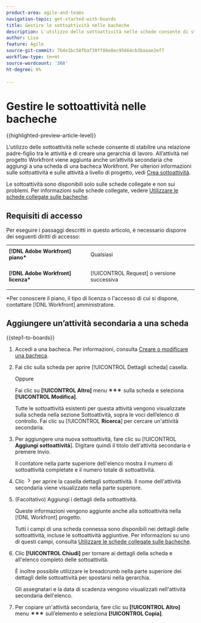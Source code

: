 ```yaml
---
product-area: agile-and-teams
navigation-topic: get-started-with-boards
title: Gestire le sottoattività nelle bacheche
description: L'utilizzo delle sottoattività nelle schede consente di stabilire una relazione padre-figlio tra le attività e di creare una gerarchia di lavoro.
author: Lisa
feature: Agile
source-git-commit: 7b4e1bc58fbaf30ff86e8ec95664cb3baaae2ef7
workflow-type: tm+mt
source-wordcount: '368'
ht-degree: 0%

---
```


# Gestire le sottoattività nelle bacheche

{{highlighted-preview-article-level}}

L&#39;utilizzo delle sottoattività nelle schede consente di stabilire una relazione padre-figlio tra le attività e di creare una gerarchia di lavoro. All’attività nel progetto Workfront viene aggiunta anche un’attività secondaria che aggiungi a una scheda di una bacheca Workfront. Per ulteriori informazioni sulle sottoattività e sulle attività a livello di progetto, vedi [Crea sottoattività](/help/quicksilver/manage-work/tasks/create-tasks/create-subtasks.md).

Le sottoattività sono disponibili solo sulle schede collegate e non sui problemi. Per informazioni sulle schede collegate, vedere [Utilizzare le schede collegate sulle bacheche](/help/quicksilver/agile/get-started-with-boards/connected-cards.md).

## Requisiti di accesso

Per eseguire i passaggi descritti in questo articolo, è necessario disporre dei seguenti diritti di accesso:

<table style="table-layout:auto"> 
 <col> 
 </col> 
 <col> 
 </col> 
 <tbody> 
  <tr> 
   <td role="rowheader"><strong>[!DNL Adobe Workfront] piano*</strong></td> 
   <td> <p>Qualsiasi</p> </td> 
  </tr> 
  <tr> 
   <td role="rowheader"><strong>[!DNL Adobe Workfront] licenza*</strong></td> 
   <td> <p>[!UICONTROL Request] o versione successiva</p> </td> 
  </tr> 
 </tbody> 
</table>

&#42;Per conoscere il piano, il tipo di licenza o l&#39;accesso di cui si dispone, contattare [!DNL Workfront] amministratore.

## Aggiungere un’attività secondaria a una scheda

{{step1-to-boards}}

1. Accedi a una bacheca. Per informazioni, consulta [Creare o modificare una bacheca](../../agile/get-started-with-boards/create-edit-board.md).
1. Fai clic sulla scheda per aprire [!UICONTROL Dettagli scheda] casella.

   Oppure

   Fai clic su **[!UICONTROL Altro]** menu ![Menu Altro](assets/more-icon-spectrum.png) sulla scheda e seleziona **[!UICONTROL Modifica]**.

   Tutte le sottoattività esistenti per questa attività vengono visualizzate sulla scheda nella sezione Sottoattività, sopra le voci dell’elenco di controllo. Fai clic su [!UICONTROL **Ricerca**] per cercare un&#39;attività secondaria.

1. Per aggiungere una nuova sottoattività, fare clic su [!UICONTROL **Aggiungi sottoattività**]. Digitare quindi il titolo dell&#39;attività secondaria e premere Invio.

   Il contatore nella parte superiore dell&#39;elenco mostra il numero di sottoattività completate e il numero totale di sottoattività.

1. Clic ![Icona Dettagli](assets/checklist-chevron.png) per aprire la casella dettagli sottoattività. Il nome dell&#39;attività secondaria viene visualizzato nella parte superiore.
1. (Facoltativo) Aggiungi i dettagli della sottoattività.

   Queste informazioni vengono aggiunte anche alla sottoattività nella [!DNL Workfront] progetto.

   Tutti i campi di una scheda connessa sono disponibili nei dettagli delle sottoattività, incluse le sottoattività aggiuntive. Per informazioni su uno di questi campi, consulta [Utilizzare le schede collegate sulle bacheche](/help/quicksilver/agile/get-started-with-boards/connected-cards.md).

1. Clic **[!UICONTROL Chiudi]** per tornare ai dettagli della scheda e all&#39;elenco completo delle sottoattività.

   È inoltre possibile utilizzare le breadcrumb nella parte superiore dei dettagli delle sottoattività per spostarsi nella gerarchia.

   Gli assegnatari e la data di scadenza vengono visualizzati nell&#39;attività secondaria dell&#39;elenco.

1. Per copiare un&#39;attività secondaria, fare clic su **[!UICONTROL Altro]** menu ![Menu Altro](assets/more-icon-spectrum.png) sull’elemento e seleziona **[!UICONTROL Copia]**.

